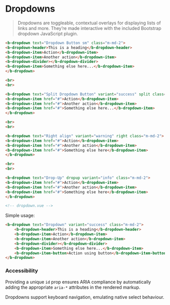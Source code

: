 # Dropdowns

> Dropdowns are toggleable, contextual overlays for displaying lists of links and more. They’re made interactive with the included Bootstrap dropdown JavaScript plugin.

```html
<b-dropdown text="Dropdown Button sm" class="m-md-2">
<b-dropdown-header>This is a heading</b-dropdown-header>
<b-dropdown-item>Action</b-dropdown-item>
<b-dropdown-item>Another action</b-dropdown-item>
<b-dropdown-divider></b-dropdown-divider>
<b-dropdown-item>Something else here...</b-dropdown-item>
</b-dropdown>

<br>
<br>

<b-dropdown text="Split Dropdown Button" variant="success" split class="m-md-2">
<b-dropdown-item href="#">Action</b-dropdown-item>
<b-dropdown-item href="#">Another action</b-dropdown-item>
<b-dropdown-item href="#">Something else here...</b-dropdown-item>
</b-dropdown>

<br>
<br>

<b-dropdown text="Right align" variant="warning" right class="m-md-2">
<b-dropdown-item href="#">Action</b-dropdown-item>
<b-dropdown-item href="#">Another action</b-dropdown-item>
<b-dropdown-item href="#">Something else here</b-dropdown-item>
</b-dropdown>

<br>
<br>

<b-dropdown text="Drop-Up" dropup variant="info" class="m-md-2">
<b-dropdown-item href="#">Action</b-dropdown-item>
<b-dropdown-item href="#">Another action</b-dropdown-item>
<b-dropdown-item href="#">Something else here</b-dropdown-item>
</b-dropdown>

<!-- dropdown.vue -->
```

Simple usage:
```html
<b-dropdown text="Dropdown" variant="success" class="m-md-2">
    <b-dropdown-header>This is a heading</b-dropdown-header>
    <b-dropdown-item>Action</b-dropdown-item>
    <b-dropdown-item>Another action</b-dropdown-item>
    <b-dropdown-divider></b-dropdown-divider>
    <b-dropdown-item>Something else here...</b-dropdown-item>
    <b-dropdown-item-button>Action using button</b-dropdown-item-button>
</b-dropdown>
```

### Accessibility

Providing a unique `id` prop ensures ARIA compliance by automatically adding
the appropriate `aria-*` attributes in the rendered markup.

Dropdowns support keyboard navigation, emulating native select behaviour.
